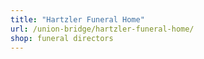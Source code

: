 ```yaml
---
title: "Hartzler Funeral Home"
url: /union-bridge/hartzler-funeral-home/
shop: funeral directors
---
```


